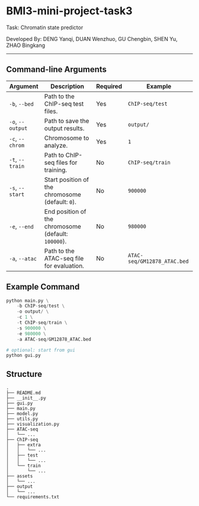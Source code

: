 # BMI3-mini-project-task3
Task: Chromatin state predictor


Developed By: DENG Yanqi, DUAN Wenzhuo, GU Chengbin, SHEN Yu, ZHAO Bingkang


---

## Command-line Arguments
| Argument                | Description                                                   | Required | Example                     |
|-------------------------|---------------------------------------------------------------|----------|-----------------------------|
| `-b`, `--bed`           | Path to the ChIP-seq test files.                               | Yes      | `ChIP-seq/test`            |
| `-o`, `--output`        | Path to save the output results.                              | Yes      | `output/`                 |
| `-c`, `--chrom`         | Chromosome to analyze.                                        | Yes      | `1`                        |
| `-t`, `--train`         | Path to ChIP-seq files for training.               | No       | `ChIP-seq/train`     |
| `-s`, `--start`         | Start position of the chromosome (default: `0`).              | No       | `900000`                   |
| `-e`, `--end`           | End position of the chromosome (default: `100000`).           | No       | `980000`                   |
| `-a`, `--atac`          | Path to the ATAC-seq file for evaluation.                     | No       | `ATAC-seq/GM12878_ATAC.bed`        |

## Example Command

```python
python main.py \
    -b ChIP-seq/test \
    -o output/ \
    -c 1 \
    -t ChIP-seq/train \
    -s 900000 \
    -e 980000 \
    -a ATAC-seq/GM12878_ATAC.bed

# optional: start from gui
python gui.py
```

## Structure
```
.
├── README.md
├── __init__.py
├── gui.py
├── main.py
├── model.py
├── utils.py
├── visualization.py
├── ATAC-seq
│   └── ...
├── ChIP-seq
│   ├── extra
│   │   └── ...
│   ├── test
│   │   └── ...
│   └── train
│       └── ...
├── assets
│   └── ...
├── output
│   └── ...
└── requirements.txt
```